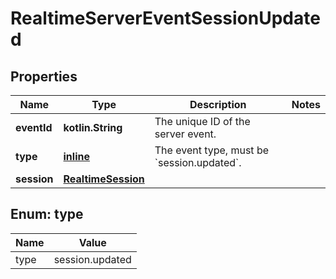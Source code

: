 
# RealtimeServerEventSessionUpdated

## Properties
| Name | Type | Description | Notes |
| ------------ | ------------- | ------------- | ------------- |
| **eventId** | **kotlin.String** | The unique ID of the server event. |  |
| **type** | [**inline**](#Type) | The event type, must be &#x60;session.updated&#x60;. |  |
| **session** | [**RealtimeSession**](RealtimeSession.md) |  |  |


<a id="Type"></a>
## Enum: type
| Name | Value |
| ---- | ----- |
| type | session.updated |



